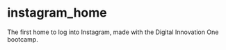 # instagram_home
The first home to log into Instagram, made with the Digital Innovation One bootcamp. 
